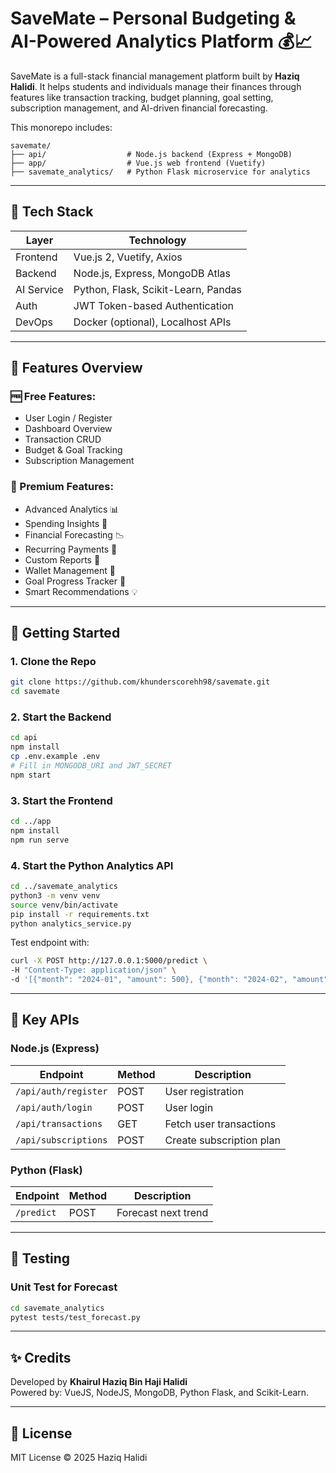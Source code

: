 
# SaveMate – Personal Budgeting & AI-Powered Analytics Platform 💰📈

SaveMate is a full-stack financial management platform built by **Haziq Halidi**. It helps students and individuals manage their finances through features like transaction tracking, budget planning, goal setting, subscription management, and AI-driven financial forecasting.

This monorepo includes:

```
savemate/
├── api/                  # Node.js backend (Express + MongoDB)
├── app/                  # Vue.js web frontend (Vuetify)
├── savemate_analytics/   # Python Flask microservice for analytics
```

---

## 🧰 Tech Stack

| Layer       | Technology                          |
|-------------|-------------------------------------|
| Frontend    | Vue.js 2, Vuetify, Axios            |
| Backend     | Node.js, Express, MongoDB Atlas     |
| AI Service  | Python, Flask, Scikit-Learn, Pandas |
| Auth        | JWT Token-based Authentication      |
| DevOps      | Docker (optional), Localhost APIs   |

---

## 🔐 Features Overview

### 🆓 Free Features:
- User Login / Register
- Dashboard Overview
- Transaction CRUD
- Budget & Goal Tracking
- Subscription Management

### 💎 Premium Features:
- Advanced Analytics 📊
- Spending Insights 🍩
- Financial Forecasting 📉
- Recurring Payments 🔁
- Custom Reports 📁
- Wallet Management 💼
- Goal Progress Tracker 🎯
- Smart Recommendations 💡

---

## 🚀 Getting Started

### 1. Clone the Repo
```bash
git clone https://github.com/khunderscorehh98/savemate.git
cd savemate
```

### 2. Start the Backend
```bash
cd api
npm install
cp .env.example .env
# Fill in MONGODB_URI and JWT_SECRET
npm start
```

### 3. Start the Frontend
```bash
cd ../app
npm install
npm run serve
```

### 4. Start the Python Analytics API
```bash
cd ../savemate_analytics
python3 -m venv venv
source venv/bin/activate
pip install -r requirements.txt
python analytics_service.py
```

Test endpoint with:
```bash
curl -X POST http://127.0.0.1:5000/predict \
-H "Content-Type: application/json" \
-d '[{"month": "2024-01", "amount": 500}, {"month": "2024-02", "amount": 600}]'
```

---

## 📡 Key APIs

### Node.js (Express)
| Endpoint                      | Method | Description              |
|-------------------------------|--------|--------------------------|
| `/api/auth/register`         | POST   | User registration        |
| `/api/auth/login`            | POST   | User login               |
| `/api/transactions`          | GET    | Fetch user transactions  |
| `/api/subscriptions`         | POST   | Create subscription plan |

### Python (Flask)
| Endpoint   | Method | Description             |
|------------|--------|-------------------------|
| `/predict` | POST   | Forecast next trend     |

---

## 🧪 Testing

### Unit Test for Forecast
```bash
cd savemate_analytics
pytest tests/test_forecast.py
```

---

## ✨ Credits

Developed by **Khairul Haziq Bin Haji Halidi**  
Powered by: VueJS, NodeJS, MongoDB, Python Flask, and Scikit-Learn.

---

## 📜 License
MIT License © 2025 Haziq Halidi
